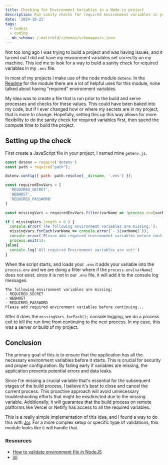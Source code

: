 ```yaml
---
title: Checking for Environment Variables in a Node.js project
description: Run sanity checks for required environment variables in your Node.js project
date: '2024-10-25'
tags:
  - nodejs
  - coding
___mb_schema: /.mattrbld/schemas/schemaposts.json
---
```


Not too long ago I was trying to build a project and was having issues, and it turned out I did not have my environment variables set correctly on my machine. This led me to look for a way to build a sanity check for required variables in my `.env` file.

In most of my projects I make use of the node module `dotenv`. In the [Readme](https://www.npmjs.com/package/dotenv) for the module there are a lot of helpful uses for this module, none talked about having "required" environment variables.

My idea was to create a file that is run prior to the build and serve processes and checks for these values. This could have been baked into my code, but if I ever changed how or where my secrets are in my project, that is more to change. Hopefully, setting this up this way allows for more flexibility to do the sanity check for required variables first, then spend the compute time to build the project.

## Setting up the check

First create a JavaScript file in your project, I named mine `getenv.js`.

```js
const dotenv = require('dotenv')
const path = require("path");

dotenv.config({ path: path.resolve(__dirname, '.env') });

const requiredEnvVars = [
  'REQUIRED_SECRET', 
  'WEBHOST', 
  'REQUIRED_PASSWORD'
]

const missingVars = requiredEnvVars.filter(varName => !process.env[varName]);

if ( missingVars.length > 0 ) {
  console.error('The following environment variables are missing:');
  missingVars.forEach(varName => console.error(`- ${varName}`));
  console.error('Please add required environment variables before continuing...');
  process.exit(1);
}else{
  console.log('All required Environment variables are set!')
}
```

When the script starts, and loads your `.env` it adds your variable into the `process.env` and we are doing a filter where if the `process.env[varName]` does not exist, since it is not in our `.env` file, it will add it to the console log messages.

```text
The following environment variables are missing:
- REQUIRED_SECRET
- WEBHOST
- REQUIRED_PASSWORD
Please add required environment variables before continuing...
```

After it does the `missingVars.forEach();` console logging, we do a process exit to kill the run time from continuing to the next process. In my case, this was a server or build of my project.

## Conclusion

The primary goal of this is to ensure that the application has all the necessary environment variables before it starts. This is crucial for security and proper configuration. By failing early if variables are missing, the application prevents potential errors and data leaks.

Since I'm missing a crucial variable that's essential for the subsequent stages of the build process, I believe it's best to close and cancel the current process. This proactive approach will avoid unnecessary troubleshooting efforts that might be misdirected due to the missing variable. Additionally, it will guarantee that the build process on remote platforms like Vercel or Netlify has access to all the required variables.

This is a really simple implementation of this idea, and I found a way to do this with [Joi](https://joi.dev/). For a more complex setup or specific type of validations, this module looks like it will handle that.

### Resources

- [How to validate environment file in NodeJS](https://dev.to/sukruozdemir/how-to-validate-environment-file-in-nodejs-m2m)
- [joi](https://joi.dev/api/)
